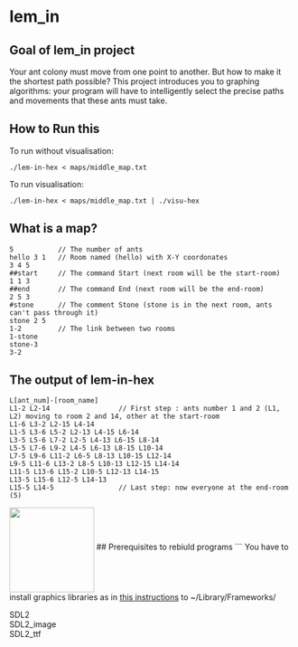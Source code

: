 # lem_in

## Goal of lem_in project

Your ant colony must move from one point to another. But how to make it the shortest path possible? This project introduces you to graphing algorithms: your program will have to intelligently select the precise paths and movements that these ants must take.

## How to Run this
To run without visualisation:
```
./lem-in-hex < maps/middle_map.txt
```
To run visualisation:
```
./lem-in-hex < maps/middle_map.txt | ./visu-hex
```
## What is a map?
```
5           // The number of ants
hello 3 1   // Room named (hello) with X-Y coordonates
3 4 5       
##start     // The command Start (next room will be the start-room)
1 1 3
##end       // The command End (next room will be the end-room)
2 5 3
#stone      // The comment Stone (stone is in the next room, ants can't pass through it)
stone 2 5
1-2         // The link between two rooms
1-stone
stone-3
3-2
```
## The output of lem-in-hex
```
L[ant_num]-[room_name]
L1-2 L2-14                 // First step : ants number 1 and 2 (L1, L2) moving to room 2 and 14, other at the start-room
L1-6 L3-2 L2-15 L4-14
L1-5 L3-6 L5-2 L2-13 L4-15 L6-14
L3-5 L5-6 L7-2 L2-5 L4-13 L6-15 L8-14
L5-5 L7-6 L9-2 L4-5 L6-13 L8-15 L10-14
L7-5 L9-6 L11-2 L6-5 L8-13 L10-15 L12-14
L9-5 L11-6 L13-2 L8-5 L10-13 L12-15 L14-14
L11-5 L13-6 L15-2 L10-5 L12-13 L14-15
L13-5 L15-6 L12-5 L14-13
L15-5 L14-5                // Last step: now everyone at the end-room (5)
```
<img width="150" align="middle" src="https://i.imgur.com/Jc4fCTLm.png">
## Prerequisites to rebiuld programs
```
You have to install graphics libraries as in <a href="http://lazyfoo.net/tutorials/SDL/01_hello_SDL/mac/index.php">this instructions</a> to ~/Library/Frameworks/

SDL2        
SDL2_image  
SDL2_ttf    

